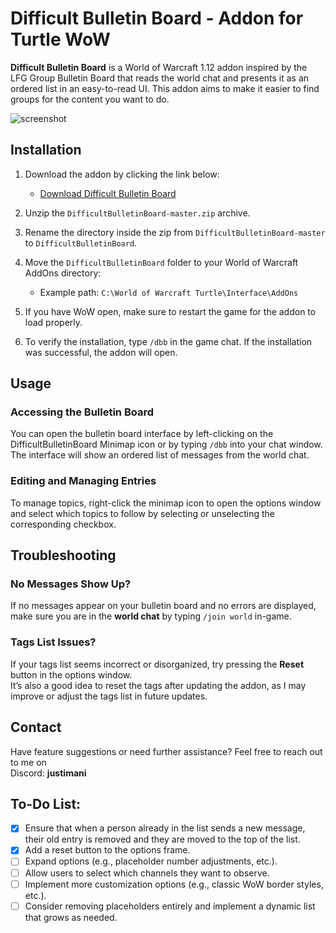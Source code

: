 # Difficult Bulletin Board - Addon for Turtle WoW

**Difficult Bulletin Board** is a World of Warcraft 1.12 addon inspired by the LFG Group Bulletin Board that reads the world chat and presents it as an ordered list in an easy-to-read UI. This addon aims to make it easier to find groups for the content you want to do.

![screenshot](DifficultBulletinBoard.PNG)

## Installation

1. Download the addon by clicking the link below:
   - [Download Difficult Bulletin Board](https://github.com/DeterminedPanda/DifficultBulletinBoard/archive/refs/heads/master.zip)

2. Unzip the `DifficultBulletinBoard-master.zip` archive.

3. Rename the directory inside the zip from `DifficultBulletinBoard-master` to `DifficultBulletinBoard`.

4. Move the `DifficultBulletinBoard` folder to your World of Warcraft AddOns directory:
   - Example path: `C:\World of Warcraft Turtle\Interface\AddOns`

5. If you have WoW open, make sure to restart the game for the addon to load properly.

6. To verify the installation, type `/dbb` in the game chat. If the installation was successful, the addon will open.


## Usage

### Accessing the Bulletin Board

You can open the bulletin board interface by left-clicking on the DifficultBulletinBoard Minimap icon or by typing ```/dbb``` into your chat window.
The interface will show an ordered list of messages from the world chat.

### Editing and Managing Entries

To manage topics, right-click the minimap icon to open the options window and select which topics to follow by selecting or unselecting the corresponding checkbox.

## Troubleshooting

### No Messages Show Up?
If no messages appear on your bulletin board and no errors are displayed, make sure you are in the **world chat** by typing `/join world` in-game.

### Tags List Issues?
If your tags list seems incorrect or disorganized, try pressing the **Reset** button in the options window.  
It’s also a good idea to reset the tags after updating the addon, as I may improve or adjust the tags list in future updates.

## Contact

Have feature suggestions or need further assistance? Feel free to reach out to me on <br>Discord: **justimani**  


## To-Do List:

- [x] Ensure that when a person already in the list sends a new message, their old entry is removed and they are moved to the top of the list.
- [x] Add a reset button to the options frame.
- [ ] Expand options (e.g., placeholder number adjustments, etc.).
- [ ] Allow users to select which channels they want to observe.
- [ ] Implement more customization options (e.g., classic WoW border styles, etc.).
- [ ] Consider removing placeholders entirely and implement a dynamic list that grows as needed.
